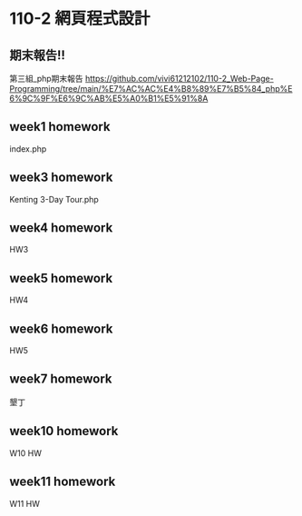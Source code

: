 # 110-2 網頁程式設計

## 期末報告!!
  第三組_php期末報告
  https://github.com/vivi61212102/110-2_Web-Page-Programming/tree/main/%E7%AC%AC%E4%B8%89%E7%B5%84_php%E6%9C%9F%E6%9C%AB%E5%A0%B1%E5%91%8A
## week1 homework
  index.php
## week3 homework
  Kenting 3-Day Tour.php
## week4 homework
  HW3
## week5 homework
  HW4
## week6 homework
  HW5
## week7 homework
  墾丁
## week10 homework
  W10 HW
## week11 homework
  W11 HW
